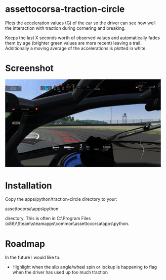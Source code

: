 assettocorsa-traction-circle
============================

Plots the acceleration values (G) of the car so the driver can see how well the interaction with traction during cornering and breaking.

Keeps the last X seconds worth of observed values and automatically fades them by age (brighter green values are more recent) leaving a trail.
Additionally a moving average of the accelerations is plotted in white.

Screenshot
==========

![In game screenshot](assetto-corsa-traction-circle.png "In game screenshot")

Installation
============

Copy the apps/python/traction-circle directory to your:

   assettocorsa\apps\python

directory.  This is often in C:\Program Files (x86)\Steam\steamapps\common\assettocorsa\apps\python.

Roadmap
=======

In the future I would like to:

* Highlight when the slip angle/wheel spin or lockup is happening to flag when the driver has used up too much traction
